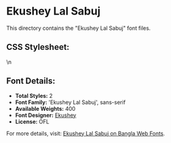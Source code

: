# Ekushey Lal Sabuj

This directory contains the "Ekushey Lal Sabuj" font files.

## CSS Stylesheet:

\n

## Font Details:
- **Total Styles:** 2
- **Font Family:** 'Ekushey Lal Sabuj', sans-serif
- **Available Weights:** 400
- **Font Designer:** [Ekushey](https://ekushey.org/)
- **License:** OFL

For more details, visit: [Ekushey Lal Sabuj on Bangla Web Fonts](https://banglawebfonts.pages.dev/ekushey-lal-sabuj/#about).